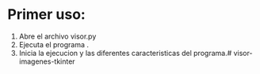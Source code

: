 # Primer uso:

1. Abre el archivo visor.py
2. Ejecuta el programa .
3. Inicia la ejecucion y las diferentes caracteristicas del programa.#   v i s o r - i m a g e n e s - t k i n t e r  
 